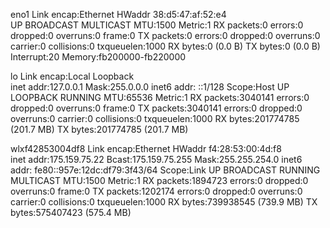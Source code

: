 eno1      Link encap:Ethernet  HWaddr 38:d5:47:af:52:e4  
          UP BROADCAST MULTICAST  MTU:1500  Metric:1
          RX packets:0 errors:0 dropped:0 overruns:0 frame:0
          TX packets:0 errors:0 dropped:0 overruns:0 carrier:0
          collisions:0 txqueuelen:1000 
          RX bytes:0 (0.0 B)  TX bytes:0 (0.0 B)
          Interrupt:20 Memory:fb200000-fb220000 

lo        Link encap:Local Loopback  
          inet addr:127.0.0.1  Mask:255.0.0.0
          inet6 addr: ::1/128 Scope:Host
          UP LOOPBACK RUNNING  MTU:65536  Metric:1
          RX packets:3040141 errors:0 dropped:0 overruns:0 frame:0
          TX packets:3040141 errors:0 dropped:0 overruns:0 carrier:0
          collisions:0 txqueuelen:1000 
          RX bytes:201774785 (201.7 MB)  TX bytes:201774785 (201.7 MB)

wlxf42853004df8 Link encap:Ethernet  HWaddr f4:28:53:00:4d:f8  
          inet addr:175.159.75.22  Bcast:175.159.75.255  Mask:255.255.254.0
          inet6 addr: fe80::957e:12dc:df79:3f43/64 Scope:Link
          UP BROADCAST RUNNING MULTICAST  MTU:1500  Metric:1
          RX packets:1894723 errors:0 dropped:0 overruns:0 frame:0
          TX packets:1202174 errors:0 dropped:0 overruns:0 carrier:0
          collisions:0 txqueuelen:1000 
          RX bytes:739938545 (739.9 MB)  TX bytes:575407423 (575.4 MB)

